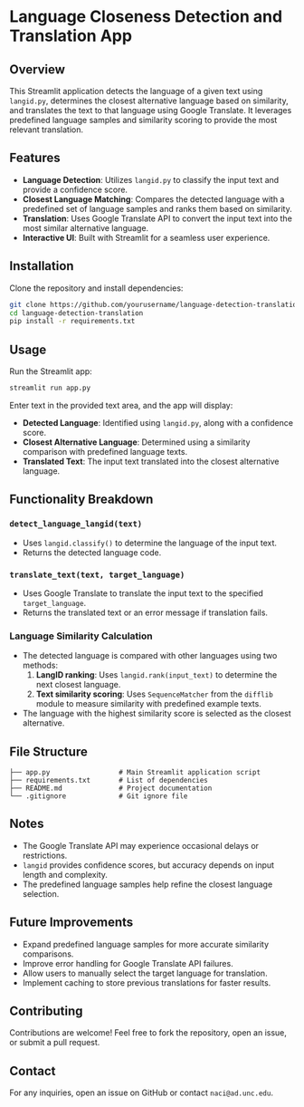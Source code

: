 # Language Closeness Detection and Translation App

## Overview
This Streamlit application detects the language of a given text using `langid.py`, determines the closest alternative language based on similarity, and translates the text to that language using Google Translate. It leverages predefined language samples and similarity scoring to provide the most relevant translation.

## Features
- **Language Detection**: Utilizes `langid.py` to classify the input text and provide a confidence score.
- **Closest Language Matching**: Compares the detected language with a predefined set of language samples and ranks them based on similarity.
- **Translation**: Uses Google Translate API to convert the input text into the most similar alternative language.
- **Interactive UI**: Built with Streamlit for a seamless user experience.

## Installation
Clone the repository and install dependencies:
```bash
git clone https://github.com/yourusername/language-detection-translation.git
cd language-detection-translation
pip install -r requirements.txt
```

## Usage
Run the Streamlit app:
```bash
streamlit run app.py
```
Enter text in the provided text area, and the app will display:
- **Detected Language**: Identified using `langid.py`, along with a confidence score.
- **Closest Alternative Language**: Determined using a similarity comparison with predefined language texts.
- **Translated Text**: The input text translated into the closest alternative language.

## Functionality Breakdown
### `detect_language_langid(text)`
- Uses `langid.classify()` to determine the language of the input text.
- Returns the detected language code.

### `translate_text(text, target_language)`
- Uses Google Translate to translate the input text to the specified `target_language`.
- Returns the translated text or an error message if translation fails.

### Language Similarity Calculation
- The detected language is compared with other languages using two methods:
  1. **LangID ranking**: Uses `langid.rank(input_text)` to determine the next closest language.
  2. **Text similarity scoring**: Uses `SequenceMatcher` from the `difflib` module to measure similarity with predefined example texts.
- The language with the highest similarity score is selected as the closest alternative.

## File Structure
```
├── app.py                 # Main Streamlit application script
├── requirements.txt       # List of dependencies
├── README.md              # Project documentation
└── .gitignore             # Git ignore file
```

## Notes
- The Google Translate API may experience occasional delays or restrictions.
- `langid` provides confidence scores, but accuracy depends on input length and complexity.
- The predefined language samples help refine the closest language selection.

## Future Improvements
- Expand predefined language samples for more accurate similarity comparisons.
- Improve error handling for Google Translate API failures.
- Allow users to manually select the target language for translation.
- Implement caching to store previous translations for faster results.

## Contributing
Contributions are welcome! Feel free to fork the repository, open an issue, or submit a pull request.


## Contact
For any inquiries, open an issue on GitHub or contact `naci@ad.unc.edu`.


